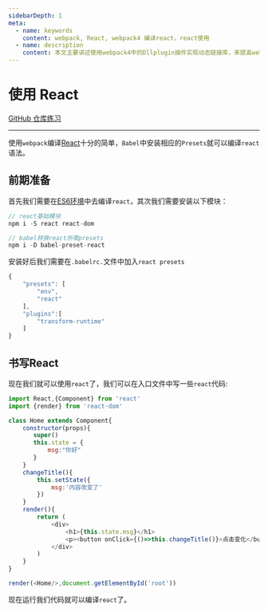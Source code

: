 ```yaml
---
sidebarDepth: 1
meta:
  - name: keywords
    content: webpack, React, webpack4 编译react，react使用
  - name: description
    content: 本文主要讲述使用webpack4中的Dllplugin插件实现动态链接库，来提高webpack的打包编译速度。
---
```


# 使用 React

[GitHub 仓库练习](https://github.com/webxiaoma/webpack-demos/tree/master/webpack4/react)

---

使用`webpack`编译[React](https://react.docschina.org/docs/hello-world.html)十分的简单，`Babel`中安装相应的`Presets`就可以编译`react`语法。

## 前期准备

首先我们需要在[ES6环境](/webpack/处理es6.html)中去编译`react`，其次我们需要安装以下模块：

```js
// react基础模块
npm i -S react react-dom

// babel转换react所需presets
npm i -D babel-preset-react
```

安装好后我们需要在`.babelrc.`文件中加入`react presets`

```js
{
    "presets": [
        "env",
        "react" 
    ],
    "plugins":[
        "transform-runtime"
    ]
}
```

## 书写React

现在我们就可以使用`react`了，我们可以在入口文件中写一些`react`代码:

```js
import React,{Component} from 'react'
import {render} from 'react-dom'

class Home extends Component{
    constructor(props){
       super()
       this.state = {
           msg:"你好"
       }
    }
    changeTitle(){
        this.setState({
            msg:'内容改变了'
        })
    }
    render(){
        return (
            <div>
                <h1>{this.state.msg}</h1>
                <p><button onClick={()=>this.changeTitle()}>点击变化</button></p>
            </div>
        )
    }
}

render(<Home/>,document.getElementById('root'))
```

现在运行我们代码就可以编译`react`了。